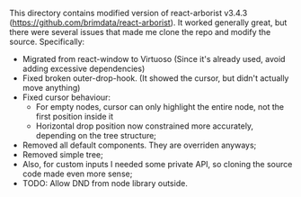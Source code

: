 This directory contains modified version of react-arborist v3.4.3 (https://github.com/brimdata/react-arborist).
It worked generally great, but there were several issues that made me clone the repo and modify the source. Specifically:

- Migrated from react-window to Virtuoso (Since it's already used, avoid adding excessive dependencies)
- Fixed broken outer-drop-hook. (It showed the cursor, but didn't actually move anything)
- Fixed cursor behaviour:
    - For empty nodes, cursor can only highlight the entire node, not the first position inside it
    - Horizontal drop position now constrained more accurately, depending on the tree structure;
- Removed all default components. They are overriden anyways;
- Removed simple tree;
- Also, for custom inputs I needed some private API, so cloning the source code made even more sense;
- TODO: Allow DND from node library outside.